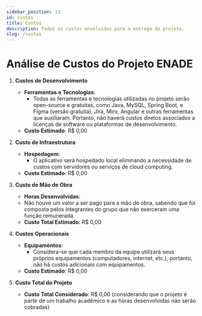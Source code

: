 ```yaml
---
sidebar_position: 13
id: custos
title: Custos
description: Todos os custos envolvidos para a entrega do projeto.
slug: /custos
---
```


# Análise de Custos do Projeto ENADE

1. **Custos de Desenvolvimento**
   - **Ferramentas e Tecnologias**:
     - Todas as ferramentas e tecnologias utilizadas no projeto serão open-source e gratuitas, como Java, MySQL, Spring Boot, e Figma (versão gratuita), Jira, Miro, Angular e outras ferramentas que auxiliaram. Portanto, não haverá custos diretos associados a licenças de software ou plataformas de desenvolvimento.
   - **Custo Estimado**: R$ 0,00

2. **Custo de Infraestrutura**
   - **Hospedagem**:
     - O aplicativo será hospedado local eliminando a necessidade de custos com servidores ou serviços de cloud computing.
   - **Custo Estimado**: R$ 0,00

3. **Custo de Mão de Obra**
   - **Horas Desenvolvidas**:
    - Não houve um valor a ser pago para a mão de obra, sabendo que foi composta pelos integrantes do grupo que não exerceram uma função remunerada.
     - **Custo Total Estimado**: R$ 0,00

4. **Custos Operacionais**
   - **Equipamentos**:
     - Considera-se que cada membro da equipe utilizará seus próprios equipamentos (computadores, internet, etc.), portanto, não há custos adicionais com equipamentos.
   - **Custo Estimado**: R$ 0,00

5. **Custo Total do Projeto**
  
   - **Custo Total Considerado**: R$ 0,00 (considerando que o projeto é parte de um trabalho acadêmico e as horas desenvolvidas não serão cobradas)
